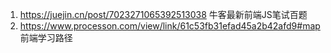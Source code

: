 1. https://juejin.cn/post/7023271065392513038 牛客最新前端JS笔试百题
2. https://www.processon.com/view/link/61c53fb31efad45a2b42afd9#map 前端学习路径